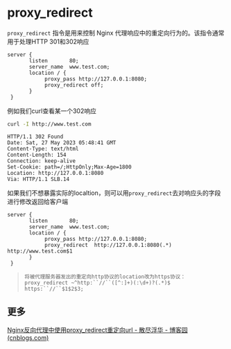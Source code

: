 # proxy_redirect

`proxy_redirect` 指令是用来控制 Nginx 代理响应中的重定向行为的。该指令通常用于处理HTTP 301和302响应

```nginx
server {
       listen       80;
       server_name  www.test.com;
       location / {
            proxy_pass http://127.0.0.1:8080;
            proxy_redirect off;
       }
 }
```



例如我们curl查看某一个302响应

```sh
curl -I http://www.test.com
```

```http
HTTP/1.1 302 Found
Date: Sat, 27 May 2023 05:48:41 GMT
Content-Type: text/html
Content-Length: 154
Connection: keep-alive
Set-Cookie: path=/;HttpOnly;Max-Age=1800
Location: http://127.0.0.1:8080
Via: HTTP/1.1 SLB.14
```

如果我们不想暴露实际的localtion，则可以用`proxy_redirect`去对响应头的字段进行修改返回给客户端

```nginx
server {
       listen       80;
       server_name  www.test.com;
       location / {
            proxy_pass http://127.0.0.1:8080;
            proxy_redirect  http://127.0.0.1:8080(.*)  http://www.test.com$1
       }
 }
```

> ```nginx
> 将被代理服务器发出的重定向http协议的location改为https协议：
> proxy_redirect ~^http:``//``([^:]+)(:\d+)?(.*)$ https:``//``$1$2$3;
> ```

## 更多

[Nginx反向代理中使用proxy_redirect重定向url - 散尽浮华 - 博客园 (cnblogs.com)](https://www.cnblogs.com/kevingrace/p/8073646.html)
